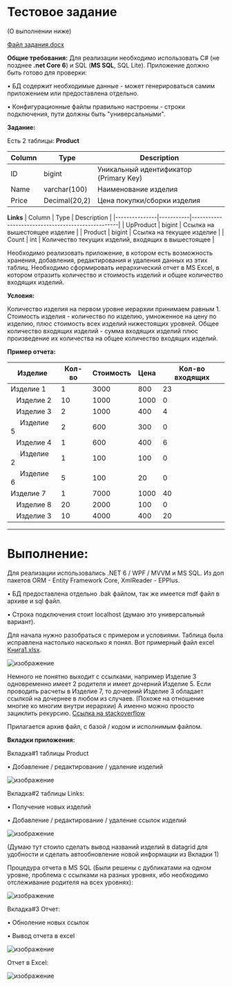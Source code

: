 # Тестовое задание 
(О выполнении ниже)

[Файл задания.docx](https://github.com/Gladn/FinTech-TEST-/files/13631384/Zadanie_C.docx)

**Общие требования:**
Для реализации необходимо использовать C# (не позднее __.net Core 6__) и SQL (__MS SQL__, SQL Lite). 
Приложение должно быть готово для проверки:


•	БД содержит необходимые данные - может генерироваться самим приложением или предоставлена отдельно. 

•	Конфигурационные файлы правильно настроены - строки подключения, пути должны быть "универсальными".

**Задание:**

Есть 2 таблицы:
  __Product__

| Column  | Type          | Description                             |
|---------|---------------|-----------------------------------------|
| ID      | bigint        | Уникальный идентификатор (Primary Key)  |
| Name    | varchar(100)  | Наименование изделия                     |
| Price   | Decimal(20,2) | Цена покупки/сборки изделия             |

  __Links__
| Column        | Type      | Description                                       |
|---------------|-----------|---------------------------------------------------|
| UpProduct     | bigint    | Ссылка на вышестоящее изделие                     |
| Product       | bigint    | Ссылка на текущее изделие                          |
| Count         | int       | Количество текущих изделий, входящих в вышестоящее |

Необходимо реализовать приложение, в котором есть возможность хранения, добавления, редактирования и удаления данных из этих таблиц.
Необходимо сформировать иерархический отчет в MS Excel, в котором отразить количество и стоимость изделий и общее количество входящих изделий. 

**Условия:**

Количество изделия на первом уровне иерархии принимаем равным 1. 
Стоимость изделия - количество по изделию, умноженное на цену по изделию, плюс стоимость всех изделий нижестоящих уровней.
Общее количество входящих изделий - сумма входящих изделий плюс произведение их количества на общее количество входящих изделий.

**Пример отчета:**

| Изделие   | Кол-во | Стоимость | Цена | Кол-во входящих |
|-----------|--------|-----------|------|------------------|
| Изделие 1 | 1      | 3000      | 800  | 23               |
| &nbsp;&nbsp;&nbsp;Изделие 2 | 10     | 1000      | 1000 | 0                |
| &nbsp;&nbsp;&nbsp;Изделие 3 | 2      | 1000      | 400  | 4                |
| &nbsp;&nbsp;&nbsp;&nbsp;&nbsp;Изделие 5 | 2      | 600       | 300  | 0                |
| &nbsp;&nbsp;&nbsp;Изделие 4 | 1      | 600       | 400  | 6                |
| &nbsp;&nbsp;&nbsp;&nbsp;&nbsp;Изделие 2 | 1      | 100       | 100  | 0                |
| &nbsp;&nbsp;&nbsp;&nbsp;&nbsp;Изделие 6 | 5      | 100       | 20   | 0                |
| Изделие 7 | 1      | 7000      | 1000 | 40               |
| &nbsp;&nbsp;&nbsp;Изделие 8 | 20     | 2000      | 100  | 0                |
| &nbsp;&nbsp;&nbsp;Изделие 3 | 10     | 4000      | 400  | 20               |

---------
# Выполнение: 
Для реализации использовались .NET 6 / WPF / MVVM и MS SQL. Из доп пакетов ORM - Entity Framework Core, XmlReader - EPPlus. 

•	БД предоставлена отдельно .bak файлом, так же имеется mdf файл в архиве и sql файл.

•	Строка подключения стоит localhost (думаю это универсальный вариант).

Для начала нужно разобраться с примером и условиями. Таблица была исправлена настолько насколько я понял. 
Вот примерный файл excel [Книга1.xlsx](https://github.com/Gladn/FinTech-TEST-/files/13631592/1.xlsx).

![изображение](https://github.com/Gladn/FinTech-TEST-/assets/92585647/4dfeb94a-7b66-4ee4-b102-725ef032eb83)



Немного не понятно выходит с ссылками, например Изделие 3 одновременно имеет 2 родителя и имеет дочерний Изделие 5. Если проводить расчеты в Изделие 7, то дочерний Изделие 3 обладает ссылкой на дочернее в любом из случаев. (Похоже на отношение многие ко многим внутри иерархии) А именно можно проосто зациклить рекурсию.
 [Ссылка на stackoverflow](https://stackoverflow.com/questions/23223333/data-structure-for-many-to-many-hierarchies-in-sql-server)




Прилагается архив файл, с базой / кодом и исполнимым файлом.    


**Вкладки приложения:**

Вкладка#1 таблицы Product


• Добавление / редактирование / удаление изделий










![изображение](https://github.com/Gladn/FinTech-TEST-/assets/92585647/29a34445-411c-49ab-93db-23e2d5f3706e)


Вкладка#2 таблицы Links: 

• Получение новых изделий

• Добавление / редактирование / удаление ссылок изделий







![изображение](https://github.com/Gladn/FinTech-TEST-/assets/92585647/ef16b64b-8ddd-45aa-a6d8-5d85d4f35d92)

(Думаю тут стоило сделать вывод названий изделий в datagrid для удобности и сделать автообновление новой информации из Вкладки 1)


Процедура отчета в MS SQL (Были решены с дубликатами на одном уровне, проблема с ссылками на разных уровнях, ибо необходимо отслеживание родителя на всех уровнях):


![изображение](https://github.com/Gladn/FinTech-TEST-/assets/92585647/627c1142-afea-41e2-9768-b1a17990f9d0)



Вкладка#3 Отчет:

• Обноление новых ссылок

• Вывод отчета в excel


![изображение](https://github.com/Gladn/FinTech-TEST-/assets/92585647/b0e4f106-655b-4fc8-8784-c99dc1618f21)


Отчет в Excel:

![изображение](https://github.com/Gladn/FinTech-TEST-/assets/92585647/7886dfd2-d2d0-43e3-ad98-eb3cde76d7fe)




